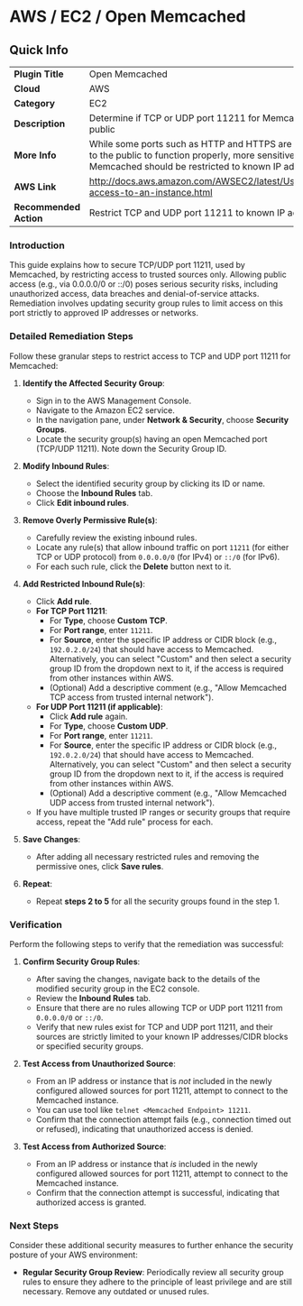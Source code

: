 # AWS / EC2 / Open Memcached

## Quick Info

| | |
|-|-|
| **Plugin Title** | Open Memcached |
| **Cloud** | AWS |
| **Category** | EC2 |
| **Description** | Determine if TCP or UDP port 11211 for Memcached is open to the public |
| **More Info** | While some ports such as HTTP and HTTPS are required to be open to the public to function properly, more sensitive services such as Memcached should be restricted to known IP addresses. |
| **AWS Link** | http://docs.aws.amazon.com/AWSEC2/latest/UserGuide/authorizing-access-to-an-instance.html |
| **Recommended Action** | Restrict TCP and UDP port 11211 to known IP addresses |

### Introduction

This guide explains how to secure TCP/UDP port 11211, used by Memcached, by restricting access to trusted sources only. Allowing public access (e.g., via 0.0.0.0/0 or ::/0) poses serious security risks, including unauthorized access, data breaches and denial-of-service attacks. Remediation involves updating security group rules to limit access on this port strictly to approved IP addresses or networks.

### Detailed Remediation Steps

Follow these granular steps to restrict access to TCP and UDP port 11211 for Memcached:

1.  **Identify the Affected Security Group**:
    *   Sign in to the AWS Management Console.
    *   Navigate to the Amazon EC2 service.
    *   In the navigation pane, under **Network & Security**, choose **Security Groups**.
    *   Locate the security group(s) having an open Memcached port (TCP/UDP 11211). Note down the Security Group ID.

2.  **Modify Inbound Rules**:
    *   Select the identified security group by clicking its ID or name.
    *   Choose the **Inbound Rules** tab.
    *   Click **Edit inbound rules**.

3.  **Remove Overly Permissive Rule(s)**:
    *   Carefully review the existing inbound rules.
    *   Locate any rule(s) that allow inbound traffic on port `11211` (for either TCP or UDP protocol) from `0.0.0.0/0` (for IPv4) or `::/0` (for IPv6).
    *   For each such rule, click the **Delete** button next to it.

4.  **Add Restricted Inbound Rule(s)**:
    *   Click **Add rule**.
    *   **For TCP Port 11211**:
        *   For **Type**, choose **Custom TCP**.
        *   For **Port range**, enter `11211`.
        *   For **Source**, enter the specific IP address or CIDR block (e.g., `192.0.2.0/24`) that should have access to Memcached. Alternatively, you can select "Custom" and then select a security group ID from the dropdown next to it, if the access is required from other instances within AWS.
        *   (Optional) Add a descriptive comment (e.g., "Allow Memcached TCP access from trusted internal network").
    *   **For UDP Port 11211 (if applicable)**:
        *   Click **Add rule** again.
        *   For **Type**, choose **Custom UDP**.
        *   For **Port range**, enter `11211`.
        *   For **Source**, enter the specific IP address or CIDR block (e.g., `192.0.2.0/24`) that should have access to Memcached. Alternatively, you can select "Custom" and then select a security group ID from the dropdown next to it, if the access is required from other instances within AWS.
        *   (Optional) Add a descriptive comment (e.g., "Allow Memcached UDP access from trusted internal network").
    *   If you have multiple trusted IP ranges or security groups that require access, repeat the "Add rule" process for each.

5.  **Save Changes**:
    *   After adding all necessary restricted rules and removing the permissive ones, click **Save rules**.
    
6.  **Repeat**:
    *   Repeat **steps 2 to 5** for all the security groups found in the step 1.

### Verification

Perform the following steps to verify that the remediation was successful:

1.  **Confirm Security Group Rules**:
    *   After saving the changes, navigate back to the details of the modified security group in the EC2 console.
    *   Review the **Inbound Rules** tab.
    *   Ensure that there are no rules allowing TCP or UDP port 11211 from `0.0.0.0/0` or `::/0`.
    *   Verify that new rules exist for TCP and UDP port 11211, and their sources are strictly limited to your known IP addresses/CIDR blocks or specified security groups.

2.  **Test Access from Unauthorized Source**:
    *   From an IP address or instance that is *not* included in the newly configured allowed sources for port 11211, attempt to connect to the Memcached instance.
    *   You can use tool like `telnet <Memcached Endpoint> 11211`.
    *   Confirm that the connection attempt fails (e.g., connection timed out or refused), indicating that unauthorized access is denied.

3.  **Test Access from Authorized Source**:
    *   From an IP address or instance that *is* included in the newly configured allowed sources for port 11211, attempt to connect to the Memcached instance.
    *   Confirm that the connection attempt is successful, indicating that authorized access is granted.

### Next Steps

Consider these additional security measures to further enhance the security posture of your AWS environment:

*   **Regular Security Group Review**: Periodically review all security group rules to ensure they adhere to the principle of least privilege and are still necessary. Remove any outdated or unused rules.
